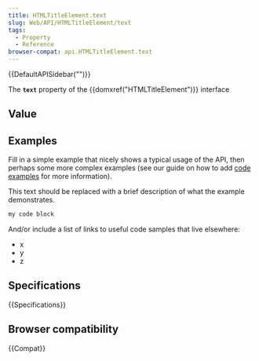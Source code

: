 ```yaml
---
title: HTMLTitleElement.text
slug: Web/API/HTMLTitleElement/text
tags:
  - Property
  - Reference
browser-compat: api.HTMLTitleElement.text
---
```

{{DefaultAPISidebar("")}}

The **`text`** property of the {{domxref("HTMLTitleElement")}} interface 

## Value



## Examples

Fill in a simple example that nicely shows a typical usage of the API, then perhaps some more complex examples (see our guide on how to add [code examples](/en-US/docs/MDN/Contribute/Structures/Code_examples) for more information).

This text should be replaced with a brief description of what the example demonstrates.

```js
my code block
```

And/or include a list of links to useful code samples that live elsewhere:

*   x
*   y
*   z

## Specifications

{{Specifications}}

## Browser compatibility

{{Compat}}


